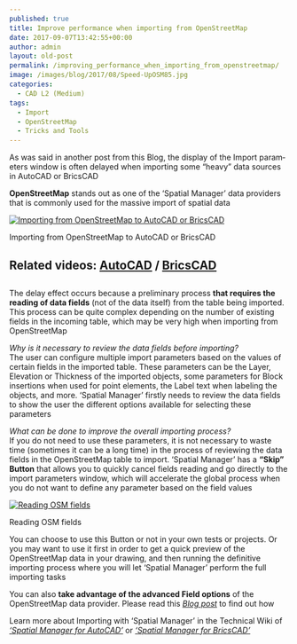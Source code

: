 ```yaml
---
published: true
title: Improve performance when importing from OpenStreetMap
date: 2017-09-07T13:42:55+00:00
author: admin
layout: old-post
permalink: /improving_performance_when_importing_from_openstreetmap/
image: /images/blog/2017/08/Speed-UpOSM85.jpg
categories:
  - CAD L2 (Medium)
tags:
  - Import
  - OpenStreetMap
  - Tricks and Tools
---
```

<p>
  <span lang="en"><span lang="en"><span lang="en" tabindex="-1">As was said in another post from this Blog, the display of the Import parameters window is often delayed when importing some &#8220;heavy&#8221; data sources in AutoCAD or BricsCAD</span></span></span><!--more-->
</p>

<p>
  <strong>OpenStreetMap</strong> stands out as one of the ‘Spatial Manager’ data providers that is commonly used for the massive import of spatial data
</p>

<div>
  <a href="/images/blog/2017/09/SPMImport-Frankfurt-OSM.jpg" target="_blank" rel="nofollow"><img src="/images/blog/2017/09/SPMImport-Frankfurt-OSM-300x169.jpg" alt="Importing from OpenStreetMap to AutoCAD or BricsCAD" width="625" height="352" srcset="/images/blog/2017/09/SPMImport-Frankfurt-OSM-300x169.jpg 300w, /images/blog/2017/09/SPMImport-Frankfurt-OSM-768x432.jpg 768w, /images/blog/2017/09/SPMImport-Frankfurt-OSM-624x351.jpg 624w, /images/blog/2017/09/SPMImport-Frankfurt-OSM.jpg 960w" sizes="(max-width: 625px) 100vw, 625px" /></a>
  
  <p>
    Importing from OpenStreetMap to AutoCAD or BricsCAD
  </p>
</div>

<h2>
</h2>

<h2>
  <strong>Related videos: </strong><span><a href="https://youtu.be/YulY1kTUdoo" target="_blank" rel="nofollow">AutoCAD</a> / <a href="https://youtu.be/L0mLhuFmTfc" target="_blank" rel="nofollow">BricsCAD</a></span>
</h2>

<h2>
</h2>

<p>
  The delay effect occurs because a preliminary process <strong>that requires the reading of data fields</strong> (not of the data itself) from the table being imported. This process can be quite complex depending on the number of existing fields in the incoming table, which may be very high when importing from OpenStreetMap
</p>

<p>
  <em>Why is it necessary to review the data fields before importing?</em><br /> The user can configure multiple import parameters based on the values of certain fields in the imported table. These parameters can be the Layer, Elevation or Thickness of the imported objects, some parameters for Block insertions when used for point elements, the Label text when labeling the objects, and more. &#8216;Spatial Manager&#8217; firstly needs to review the data fields to show the user the different options available for selecting these parameters
</p>

<p>
  <em>What can be done to improve the overall importing process?</em><br /> If you do not need to use these parameters, it is not necessary to waste time (sometimes it can be a long time) in the process of reviewing the data fields in the OpenStreetMap table to import. &#8216;Spatial Manager&#8217; has a <strong>“Skip” Button</strong> that allows you to quickly cancel fields reading and go directly to the import parameters window, which will accelerate the global process when you do not want to define any parameter based on the field values
</p>

<div>
  <a href="/images/blog/2017/09/Reading-fields-OSM-SPM.png" target="_blank" rel="nofollow"><img src="/images/blog/2017/09/Reading-fields-OSM-SPM.png" alt="Reading OSM fields" width="553" height="643" srcset="/images/blog/2017/09/Reading-fields-OSM-SPM.png 553w, /images/blog/2017/09/Reading-fields-OSM-SPM-258x300.png 258w" sizes="(max-width: 553px) 100vw, 553px" /></a>
  
  <p>
    Reading OSM fields
  </p>
</div>

<p>
  You can choose to use this Button or not in your own tests or projects. Or you may want to use it first in order to get a quick preview of the OpenStreetMap data in your drawing, and then running the definitive importing process where you will let &#8216;Spatial Manager&#8217; perform the full importing tasks
</p>

<p>
  You can also <strong>take advantage of the advanced Field options</strong> of the OpenStreetMap data provider. Please read this <a href="/little-known-options-when-importing-from-openstreetmap/" target="_blank" rel="nofollow"><em>Blog post</em></a> to find out how
</p>

<p>
  Learn more about Importing with &#8216;Spatial Manager&#8217; in the Technical Wiki of <em><a href="http://wiki.spatialmanager.com/index.php/Spatial_Manager%E2%84%A2_for_AutoCAD_-_FAQs:_Import" target="_blank" rel="nofollow">&#8216;Spatial Manager for AutoCAD&#8217;</a></em> or <em><a href="http://wiki.spatialmanager.com/index.php/Spatial_Manager%E2%84%A2_for_BricsCAD_-_FAQs:_Import" target="_blank" rel="nofollow">&#8216;Spatial Manager for BricsCAD&#8217;</a></em>
</p>